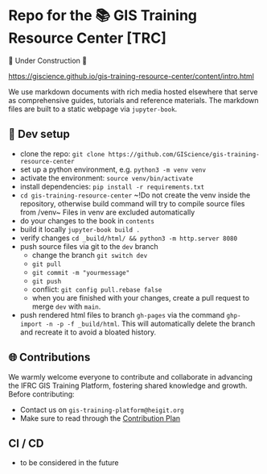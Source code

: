 # Repo for the 📚 GIS Training Resource Center [TRC]

:construction: Under Construction :construction: 


https://giscience.github.io/gis-training-resource-center/content/intro.html

We use markdown documents with rich media hosted elsewhere that serve as comprehensive guides, tutorials and reference materials. 
The markdown files are built to a static webpage via `jupyter-book`.

## :tractor: Dev setup

* clone the repo: `git clone https://github.com/GIScience/gis-training-resource-center`
* set up a python environment, e.g. `python3 -m venv venv`
* activate the environment: `source venv/bin/activate`
* install dependencies: `pip install -r requirements.txt`
* `cd gis-training-resource-center` ~!Do not create the venv inside the repository, otherwise build command will try to compile source files from /venv~ Files in venv are excluded automatically
* do your changes to the book in `contents`
* build it locally `jupyter-book build .`
* verify changes `cd _build/html/ && python3 -m http.server 8080`
* push source files via git to the `dev` branch
  * change the branch `git switch dev`
  * `git pull`
  * `git commit -m "yourmessage"`
  * `git push`
  * conflict: `git config pull.rebase false`
  * when you are finished with your changes, create a pull request to merge `dev` with `main`. 
* push rendered html files to branch `gh-pages` via the command `ghp-import -n -p -f _build/html`. This will automatically delete the branch and recreate it to avoid a bloated history.

## 🌐 Contributions

We warmly welcome everyone to contribute and collaborate in advancing the IFRC GIS Training Platform, fostering shared knowledge and growth.
Before contributing:

* Contact us on `gis-training-platform@heigit.org`
* Make sure to read through the [Contribution Plan](https://giscience.github.io/gis-training-resource-center/content/contribution_plan.html)

## CI / CD
* to be considered in the future

